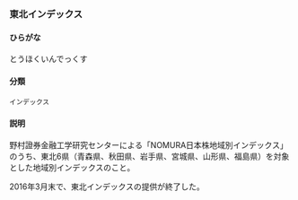 <div style="display:none;">

## [あ行](securities-terms?id=あ行)
## [か行](securities-terms?id=か行)
## [さ行](securities-terms?id=さ行)
## [た行](securities-terms?id=た行)

</div>

### 東北インデックス

#### ひらがな

とうほくいんでっくす

#### 分類

`インデックス`

#### 説明

野村證券金融工学研究センターによる「NOMURA日本株地域別インデックス」のうち、東北6県（青森県、秋田県、岩手県、宮城県、山形県、福島県）を対象とした地域別インデックスのこと。
 
2016年3月末で、東北インデックスの提供が終了した。

<div style="display:none;">

## [な行](securities-terms?id=な行)
## [は行](securities-terms?id=は行)
## [ま行](securities-terms?id=ま行)
## [や行](securities-terms?id=や行)
## [ら行](securities-terms?id=ら行)
## [わ行](securities-terms?id=わ行)
## [英数字・記号](securities-terms?id=英数字・記号)

</div>

